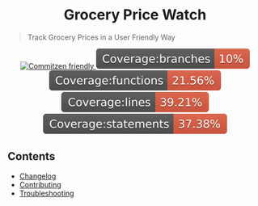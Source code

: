 <h1 align="center">Grocery Price Watch</h1>

> Track Grocery Prices in a User Friendly Way

<p align="center">
  <a href="http://commitizen.github.io/cz-cli/">
	  <img src="https://img.shields.io/badge/commitizen-friendly-brightgreen.svg" alt="Commitzen friendly" />
  </a>
  <img src="./__badges__/badge-branches.svg" alt="Coverage branches" />
  <img src="./__badges__/badge-functions.svg" alt="Coverage functions" />
  <img src="./__badges__/badge-lines.svg" alt="Coverage lines" />
  <img src="./__badges__/badge-statements.svg" alt="Coverage statements" />
</p>

## Contents

- [Changelog](./CHANGELOG.md)
- [Contributing](./doc/CONTRIBUTING.md)
- [Troubleshooting](./doc/TROUBLESHOOTING.md)